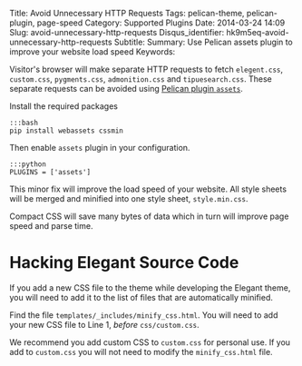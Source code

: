 Title: Avoid Unnecessary HTTP Requests
Tags: pelican-theme, pelican-plugin, page-speed
Category: Supported Plugins
Date: 2014-03-24 14:09
Slug: avoid-unnecessary-http-requests
Disqus_identifier: hk9m5eq-avoid-unnecessary-http-requests
Subtitle:
Summary: Use Pelican assets plugin to improve your website load speed
Keywords:

Visitor's browser will make separate HTTP requests to fetch `elegent.css`,
`custom.css`, `pygments.css`, `admonition.css` and `tipuesearch.css`. These separate requests can
be avoided using [Pelican plugin
`assets`](https://github.com/getpelican/pelican-plugins/tree/master/assets).

Install the required packages

    :::bash
    pip install webassets cssmin

Then enable `assets` plugin in your configuration.

    :::python
    PLUGINS = ['assets']

This minor fix will improve the load speed of your website. All style
sheets will be merged and minified into one style sheet, `style.min.css`.

Compact CSS will save many bytes of data which in turn will improve page speed
and parse time.

# Hacking Elegant Source Code

If you add a new CSS file to the theme while developing the Elegant theme, you
will need to add it to the list of files that are automatically minified.

Find the file `templates/_includes/minify_css.html`. You will need to add your
new CSS file to Line 1, *before* `css/custom.css`.

We recommend you add custom CSS to `custom.css` for personal use. If you add to
`custom.css` you will not need to modify the `minify_css.html` file.
